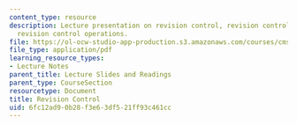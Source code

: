 ```yaml
---
content_type: resource
description: Lecture presentation on revision control, revision control systems, and
  revision control operations.
file: https://ol-ocw-studio-app-production.s3.amazonaws.com/courses/cms-611j-creating-video-games-fall-2014/6fc12ad90b28f3e63df521ff93c461cc_MITCMS_611JF14_Source_Cont.pdf
file_type: application/pdf
learning_resource_types:
- Lecture Notes
parent_title: Lecture Slides and Readings
parent_type: CourseSection
resourcetype: Document
title: Revision Control
uid: 6fc12ad9-0b28-f3e6-3df5-21ff93c461cc
---
```

